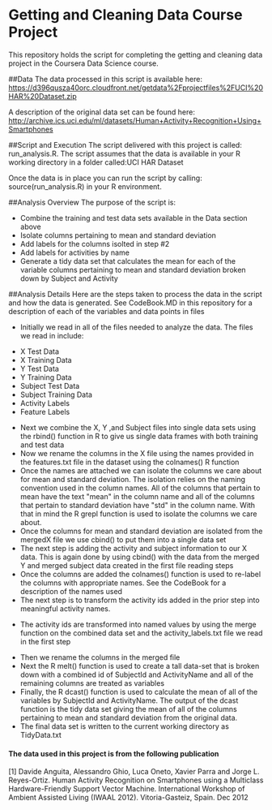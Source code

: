 # Getting and Cleaning Data Course Project
This repository holds the script for completing the getting and cleaning data project in the Coursera Data Science course.

##Data
The data processed in this script is available here:
https://d396qusza40orc.cloudfront.net/getdata%2Fprojectfiles%2FUCI%20HAR%20Dataset.zip 

A description of the original data set can be found here:
http://archive.ics.uci.edu/ml/datasets/Human+Activity+Recognition+Using+Smartphones 

##Script and Execution
The script delivered with this project is called: run_analysis.R. 
The script assumes that the data is available in your R working directory in a folder called:UCI HAR Dataset

Once the data is in place you can run the script by calling: source(run_analysis.R) in your R environment.

##Analysis Overview
The purpose of the script is:

- Combine the training and test data sets available in the Data section above
- Isolate columns pertaining to mean and standard deviation
- Add labels for the columns isolted in step #2
- Add labels for activities by name
- Generate a tidy data set that calculates the mean for each of the variable columns pertaining to mean and standard deviation broken down by Subject and Activity

##Analysis Details
Here are the steps taken to process the data in the script and how the data is generated. See CodeBook.MD in this repository for a description of each of the variables and data points in files

- Initially we read in all of the files needed to analyze the data. The files we read in include:
* X Test Data
* X Training Data
* Y Test Data
* Y Training Data
* Subject Test Data
* Subject Training Data
* Activity Labels
* Feature Labels

- Next we combine the X, Y ,and Subject files into single data sets using the rbind() function in R to give us single data frames with both training and test data
- Now we rename the columns in the X file using the names provided in the features.txt file in the dataset using the colnames() R function
- Once the names are attached we can isolate the columns we care about for mean and standard deviation. The isolation relies on the naming convention used in the column names. 
All of the columns that pertain to mean have the text "mean" in the column name and all of the columns that pertain to standard deviation have "std" in the column name. With that in mind 
the R grepl function is used to isolate the columns we care about.
- Once the columns for mean and standard deviation are isolated from the mergedX file we use cbind() to put them into a single data set
- The next step is adding the activity and subject information to our X data. This is again done by using cbind() with the data from the merged Y and merged subject data created in the first file reading steps
- Once the columns are added the colnames() function is used to re-label the columns with appropriate names. See the CodeBook for a description of the names used
- The next step is to transform the activity ids added in the prior step into meaningful activity names.
* The activity ids are transformed into named values by using the merge function on the combined data set and the activity_labels.txt file we read in the first step
- Then we rename the columns in the merged file
- Next the R melt() function is used to create a tall data-set that is broken down with a combined id of SubjectId and ActivityName and all of the remaining columns are treated as variables
- Finally, the R dcast() function is used to calculate the mean of all of the variables by SubjectId and ActivityName. The output of the dcast function is the tidy data set giving the mean of all of the columns pertaining to mean and standard deviation from the original data.
- The final data set is written to the current working directory as TidyData.txt


#### The data used in this project is from the following publication
[1] Davide Anguita, Alessandro Ghio, Luca Oneto, Xavier Parra and Jorge L. Reyes-Ortiz. Human Activity Recognition on Smartphones using a Multiclass Hardware-Friendly Support Vector Machine. International Workshop of Ambient Assisted Living (IWAAL 2012). Vitoria-Gasteiz, Spain. Dec 2012

